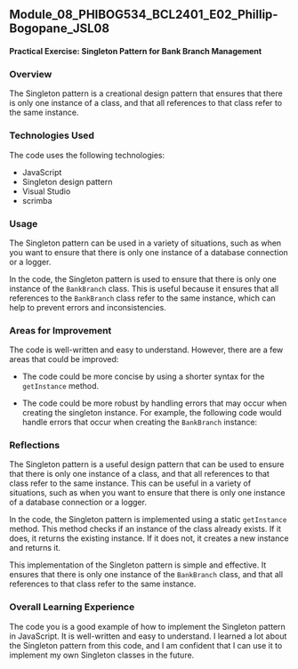## Module_08_PHIBOG534_BCL2401_E02_Phillip-Bogopane_JSL08

#### Practical Exercise: Singleton Pattern for Bank Branch Management


### Overview

The Singleton pattern is a creational design pattern that ensures that there is only one instance of a class, and that all references to that class refer to the same instance.

### Technologies Used

The code uses the following technologies:

* JavaScript
* Singleton design pattern
* Visual Studio
* scrimba

### Usage

The Singleton pattern can be used in a variety of situations, such as when you want to ensure that there is only one instance of a database connection or a logger.

In the code, the Singleton pattern is used to ensure that there is only one instance of the `BankBranch` class. This is useful because it ensures that all references to the `BankBranch` class refer to the same instance, which can help to prevent errors and inconsistencies.


### Areas for Improvement

The code is well-written and easy to understand. However, there are a few areas that could be improved:

* The code could be more concise by using a shorter syntax for the `getInstance` method.

* The code could be more robust by handling errors that may occur when creating the singleton instance. For example, the following code would handle errors that occur when creating the `BankBranch` instance:

### Reflections

The Singleton pattern is a useful design pattern that can be used to ensure that there is only one instance of a class, and that all references to that class refer to the same instance. This can be useful in a variety of situations, such as when you want to ensure that there is only one instance of a database connection or a logger.

In the code, the Singleton pattern is implemented using a static `getInstance` method. This method checks if an instance of the class already exists. If it does, it returns the existing instance. If it does not, it creates a new instance and returns it.

This implementation of the Singleton pattern is simple and effective. It ensures that there is only one instance of the `BankBranch` class, and that all references to that class refer to the same instance.

### Overall Learning Experience

The code you is a good example of how to implement the Singleton pattern in JavaScript. It is well-written and easy to understand. I learned a lot about the Singleton pattern from this code, and I am confident that I can use it to implement my own Singleton classes in the future.



